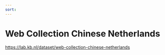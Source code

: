 ```yaml
---
sort: 
---
```


# Web Collection Chinese Netherlands

https://lab.kb.nl/dataset/web-collection-chinese-netherlands
